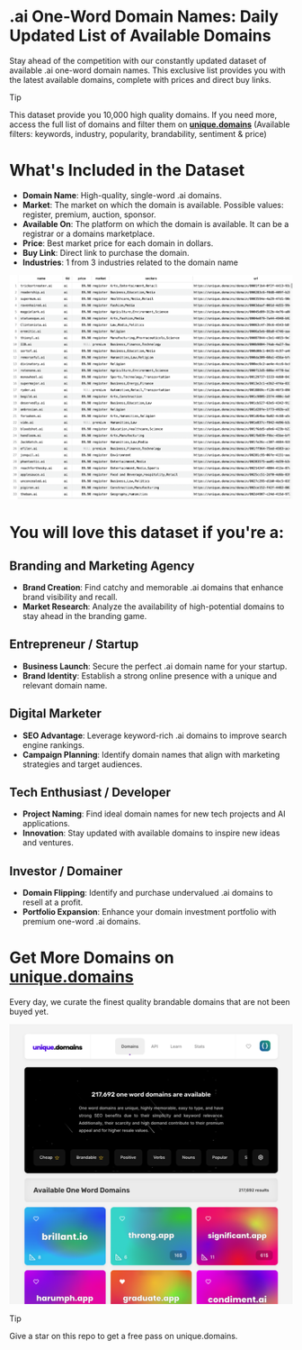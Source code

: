 # .ai One-Word Domain Names: Daily Updated List of Available Domains

Stay ahead of the competition with our constantly updated dataset of available .ai one-word domain names. This exclusive list provides you with the latest available domains, complete with prices and direct buy links.

> [!TIP]
> This dataset provide you 10,000 high quality domains.
> If you need more, access the full list of domains and filter them on **[unique.domains](https://unique.domains)** (Available filters: keywords, industry, popularity, brandability, sentiment & price)

# What's Included in the Dataset

- **Domain Name**: High-quality, single-word .ai domains.
- **Market**: The market on which the domain is available. Possible values: register, premium, auction, sponsor.
- **Available On**: The platform on which the domain is available. It can be a registrar or a domains marketplace.
- **Price**: Best market price for each domain in dollars.
- **Buy Link**: Direct link to purchase the domain.
- **Industries**: 1 from 3 industries related to the domain name

![List of 10,000 available .ai one-word domain names](https://raw.githubusercontent.com/UniqueDomains/ai-oneword-domains/main/preview.png)

# You will love this dataset if you're a:

## Branding and Marketing Agency

- **Brand Creation**: Find catchy and memorable .ai domains that enhance brand visibility and recall.
- **Market Research**: Analyze the availability of high-potential domains to stay ahead in the branding game.

## Entrepreneur / Startup

- **Business Launch**: Secure the perfect .ai domain name for your startup.
- **Brand Identity**: Establish a strong online presence with a unique and relevant domain name.

## Digital Marketer

- **SEO Advantage**: Leverage keyword-rich .ai domains to improve search engine rankings.
- **Campaign Planning**: Identify domain names that align with marketing strategies and target audiences.

## Tech Enthusiast / Developer

- **Project Naming**: Find ideal domain names for new tech projects and AI applications.
- **Innovation**: Stay updated with available domains to inspire new ideas and ventures.

## Investor / Domainer

- **Domain Flipping**: Identify and purchase undervalued .ai domains to resell at a profit.
- **Portfolio Expansion**: Enhance your domain investment portfolio with premium one-word .ai domains.

# Get More Domains on [unique.domains](https://unique.domains)

Every day, we curate the finest quality brandable domains that are not been buyed yet.

[![Access the only remaining good domain names, before your competitors.](https://github.com/UniqueDomains/ai-oneword-domains/blob/main/unique.domains.png?raw=true)](https://unique.domains)

> [!TIP]
> Give a star on this repo to get a free pass on unique.domains.
